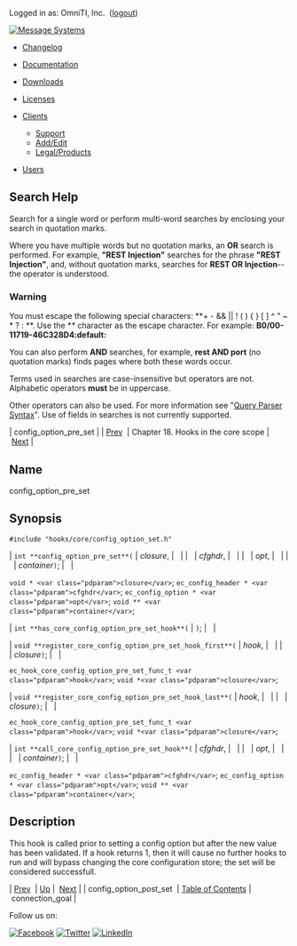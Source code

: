 Logged in as: OmniTI, Inc.  ([logout](https://support.messagesystems.com/logout.php))

[![Message Systems](https://support.messagesystems.com/images/ms-white205.png)](https://support.messagesystems.com/start.php) 

*   [Changelog](https://support.messagesystems.com/start.php?show=changelog)
*   [Documentation](https://support.messagesystems.com/docs/)
*   [Downloads](https://support.messagesystems.com/start.php)

*   [Licenses](https://support.messagesystems.com/license_summary.php)
*   <a href="">Clients</a>
    *   [Support](https://support.messagesystems.com/cs.php)
    *   [Add/Edit](https://support.messagesystems.com/edit_client.php)
    *   [Legal/Products](https://support.messagesystems.com/edit_products.php)
*   [Users](https://support.messagesystems.com/edit_customer.php)

## Search Help

Search for a single word or perform multi-word searches by enclosing your search in quotation marks.

Where you have multiple words but no quotation marks, an **OR** search is performed. For example, **"REST Injection"** searches for the phrase **"REST Injection"**, and, without quotation marks, searches for **REST OR Injection**--the operator is understood.

### Warning

You must escape the following special characters: **+ - && || ! ( ) { } [ ] ^ " ~ * ? : \**. Use the **\** character as the escape character. For example: **B0/00-11719-46C328D4\:default\:**

You can also perform **AND** searches, for example, **rest AND port** (no quotation marks) finds pages where both these words occur.

Terms used in searches are case-insensitive but operators are not. Alphabetic operators **must** be in uppercase.

Other operators can also be used. For more information see "[Query Parser Syntax](https://lucene.apache.org/core/old_versioned_docs/versions/3_0_0/queryparsersyntax.html)". Use of fields in searches is not currently supported.

| config_option_pre_set |
| [Prev](extending.hooks.core.config_option_post_set.php)  | Chapter 18. Hooks in the core scope |  [Next](extending.hooks.core.connection_goal.php) |

<a name="extending.hooks.core.config_option_pre_set"></a>
## Name

config_option_pre_set

## Synopsis

`#include "hooks/core/config_option_set.h"`

| `int **config_option_pre_set**(` | <var class="pdparam">closure</var>, |   |
|   | <var class="pdparam">cfghdr</var>, |   |
|   | <var class="pdparam">opt</var>, |   |
|   | <var class="pdparam">container</var>`)`; |   |

`void * <var class="pdparam">closure</var>`;
`ec_config_header * <var class="pdparam">cfghdr</var>`;
`ec_config_option * <var class="pdparam">opt</var>`;
`void ** <var class="pdparam">container</var>`;

| `int **has_core_config_option_pre_set_hook**(` | `)`; |   |

| `void **register_core_config_option_pre_set_hook_first**(` | <var class="pdparam">hook</var>, |   |
|   | <var class="pdparam">closure</var>`)`; |   |

`ec_hook_core_config_option_pre_set_func_t <var class="pdparam">hook</var>`;
`void *<var class="pdparam">closure</var>`;

| `void **register_core_config_option_pre_set_hook_last**(` | <var class="pdparam">hook</var>, |   |
|   | <var class="pdparam">closure</var>`)`; |   |

`ec_hook_core_config_option_pre_set_func_t <var class="pdparam">hook</var>`;
`void *<var class="pdparam">closure</var>`;

| `int **call_core_config_option_pre_set_hook**(` | <var class="pdparam">cfghdr</var>, |   |
|   | <var class="pdparam">opt</var>, |   |
|   | <var class="pdparam">container</var>`)`; |   |

`ec_config_header * <var class="pdparam">cfghdr</var>`;
`ec_config_option * <var class="pdparam">opt</var>`;
`void ** <var class="pdparam">container</var>`;<a name="idp20712976"></a>
## Description

This hook is called prior to setting a config option but after the new value has been validated. If a hook returns 1, then it will cause no further hooks to run and will bypass changing the core configuration store; the set will be considered successfull.

| [Prev](extending.hooks.core.config_option_post_set.php)  | [Up](extending.hooks.core.php) |  [Next](extending.hooks.core.connection_goal.php) |
| config_option_post_set  | [Table of Contents](index.php) |  connection_goal |

Follow us on:

[![Facebook](https://support.messagesystems.com/images/icon-facebook.png)](http://www.facebook.com/messagesystems) [![Twitter](https://support.messagesystems.com/images/icon-twitter.png)](http://twitter.com/#!/MessageSystems) [![LinkedIn](https://support.messagesystems.com/images/icon-linkedin.png)](http://www.linkedin.com/company/message-systems)